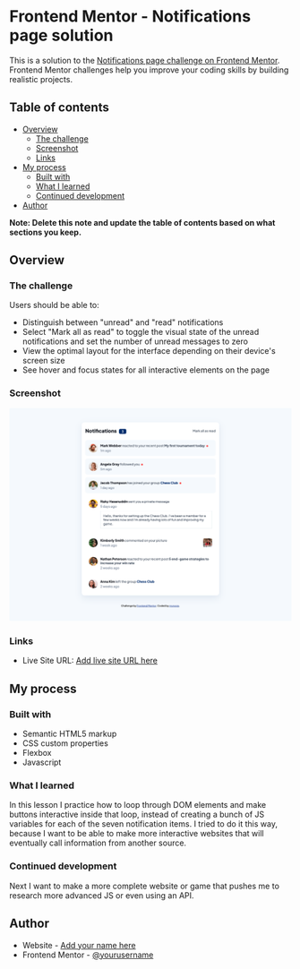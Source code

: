 # Frontend Mentor - Notifications page solution

This is a solution to the [Notifications page challenge on Frontend Mentor](https://www.frontendmentor.io/challenges/notifications-page-DqK5QAmKbC). Frontend Mentor challenges help you improve your coding skills by building realistic projects. 

## Table of contents

- [Overview](#overview)
  - [The challenge](#the-challenge)
  - [Screenshot](#screenshot)
  - [Links](#links)
- [My process](#my-process)
  - [Built with](#built-with)
  - [What I learned](#what-i-learned)
  - [Continued development](#continued-development)
- [Author](#author)

**Note: Delete this note and update the table of contents based on what sections you keep.**

## Overview

### The challenge

Users should be able to:

- Distinguish between "unread" and "read" notifications
- Select "Mark all as read" to toggle the visual state of the unread notifications and set the number of unread messages to zero
- View the optimal layout for the interface depending on their device's screen size
- See hover and focus states for all interactive elements on the page

### Screenshot

![](./screenshot.png)

### Links

- Live Site URL: [Add live site URL here](https://mynorzs.github.io/notifications-page/)

## My process

### Built with

- Semantic HTML5 markup
- CSS custom properties
- Flexbox
- Javascript


### What I learned

In this lesson I practice how to loop through DOM elements and make buttons interactive inside that loop, instead of creating a bunch of JS variables for each of the seven notification items. I tried to do it this way, because I want to be able to make more interactive websites that will eventually call information from another source.

### Continued development

Next I want to make a more complete website or game that pushes me to research more advanced JS or even using an API.


## Author

- Website - [Add your name here](https://mynorzuniga.myportfolio.com/.com)
- Frontend Mentor - [@yourusername](https://www.frontendmentor.io/profile/mynorzs)